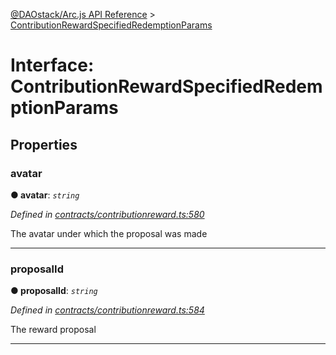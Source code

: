 [@DAOstack/Arc.js API Reference](../README.md) > [ContributionRewardSpecifiedRedemptionParams](../interfaces/contributionrewardspecifiedredemptionparams.md)



# Interface: ContributionRewardSpecifiedRedemptionParams


## Properties
<a id="avatar"></a>

###  avatar

**●  avatar**:  *`string`* 

*Defined in [contracts/contributionreward.ts:580](https://github.com/daostack/arc.js/blob/6909d59/lib/contracts/contributionreward.ts#L580)*



The avatar under which the proposal was made




___

<a id="proposalid"></a>

###  proposalId

**●  proposalId**:  *`string`* 

*Defined in [contracts/contributionreward.ts:584](https://github.com/daostack/arc.js/blob/6909d59/lib/contracts/contributionreward.ts#L584)*



The reward proposal




___


